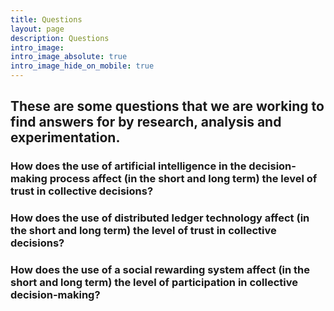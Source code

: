 ```yaml
---
title: Questions
layout: page
description: Questions
intro_image:
intro_image_absolute: true
intro_image_hide_on_mobile: true
---
```


## These are some questions that we are working to find answers for by research, analysis and experimentation.

### How does the use of **artificial intelligence** in the decision-making process affect (in the short and long term) the level of trust in collective decisions?

### How does the use of **distributed ledger** technology affect (in the short and long term) the level of trust in collective decisions?

### How does the use of a **social rewarding system** affect (in the short and long term) the level of participation in collective decision-making?
